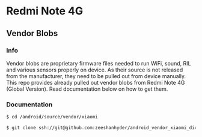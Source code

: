 # Redmi Note 4G
## Vendor Blobs

### Info
Vendor blobs are proprietary firmware files needed to run WiFi, sound, RIL and various sensors properly on device. As their source is not released from the manufacturer, they need to be pulled out from device manually. This repo provides already pulled out vendor blobs from Redmi Note 4G (Global Version). Read documentation below on how to get them.

### Documentation

```sh
$ cd /android/source/vendor/xiaomi
```
```sh
$ git clone ssh://git@github.com:zeeshanhyder/android_vendor_xiaomi_dior.git -b ubuntu-touch
```
